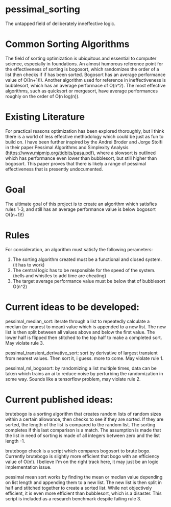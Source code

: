 # pessimal_sorting
The untapped field of deliberately inneffective logic.


# Common Sorting Algorithms
The field of sorting optimization is ubiquitous and essential to computer science, especially in foundations. An almost humorous reference point for the effectiveness of sorting is bogosort, which randomizes the order of a list then checks if if has been sorted. Bogosort has an average performance value of O((n+1)!). Another algorithm used for reference in ineffectiveness is bubblesort, which has an average performace of O(n^2). The most effective algorithms, such as quicksort or mergesort, have average performances roughly on the order of O(n log(n)).

# Existing Literature
For practical reasons optimization has been explored thoroughly, but I think there is a world of less effective methodology which could be just as fun to build on. I have been further inspired by the Andrei Broder and Jorge Stolfi in their paper Pessimal Algorithms and Simplexity Analysis (https://www.mipmip.org/tidbits/pasa.pdf), where a slowsort is outlined which has performance even lower than bubblesort, but still higher than bogosort. This paper proves that there is likely a range of pessimal effectiveness that is presently undocumented.

# Goal
The ultimate goal of this project is to create an algorithm which satisfies rules 1-3, and still has an average performance value is below bogosort O((n+1)!)

# Rules
For consideration, an algorithm must satisfy the following perameters:

1. The sorting algorithm created must be a functional and closed system. (it has to work)
2. The central logic has to be responsible for the speed of the system. (bells and whistles to add time are cheating)
3. The target average performance value must be below that of bubblesort O(n^2)


# Current ideas to be developed:

pessimal_median_sort: iterate through a list to repeatedly calculate a median (or nearest to mean) value which is appended to a new list. The new list is then split between all values above and below the first value. The lower half is flipped then stitched to the top half to make a completed sort. May violate rule 3.

pessimal_transient_derivative_sort: sort by derivative of largest transient from nearest values. Then sort it, i guess. more to come. May violate rule 1.

pessimal_ml_bogosort: by randomizing a list multiple times, data can be taken which trains an ai to reduce noise by perturbing the randomization in some way. Sounds like a tensorflow problem, may violate rule 2.

# Current published ideas: 

brutebogo is a sorting algorithm that creates random lists of random sizes within a certain allowance, then checks to see if they are sorted. If they are sorted, the length of the list is compared to the random list. The sorting completes if this last comparison is a match. The assumption is made that the list in need of sorting is made of all integers between zero and the list length -1.

brutebogo check is a script which compares bogosort to brute bogo. Currently brutebogo is slightly more efficient that bogo with an efficiency value of O(n!). I believe I'm on the right track here, it may just be an logic implementation issue.

pessimal mean sort works by finding the mean or median value depending on list length and appending them to a new list. The new list is then split in half and stitched together to create a sorted list. While not objectively efficient, it is even more efficient than bubblesort, which is a disaster. This script is included as a research benchmark despite failing rule 3.

